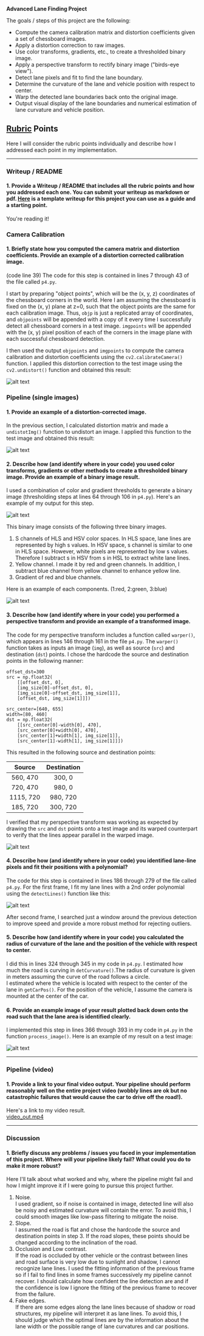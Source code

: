 

**Advanced Lane Finding Project**

The goals / steps of this project are the following:

* Compute the camera calibration matrix and distortion coefficients given a set of chessboard images.
* Apply a distortion correction to raw images.
* Use color transforms, gradients, etc., to create a thresholded binary image.
* Apply a perspective transform to rectify binary image ("birds-eye view").
* Detect lane pixels and fit to find the lane boundary.
* Determine the curvature of the lane and vehicle position with respect to center.
* Warp the detected lane boundaries back onto the original image.
* Output visual display of the lane boundaries and numerical estimation of lane curvature and vehicle position.

[//]: # (Image References)

[image1]: ./Undistort_chart.jpg "Undistorted"
[image2]: ./Undistort_image.jpg "Road Transformed"
[image3]: ./combined_binary.jpg "Binary Example"
[image4]: ./color_binary.jpg "Warp Example"
[image5]: ./binary_warped.jpg "Warp Example"
[image6]: ./color_fit_lines.jpg "Fit Visual"
[image7]: ./example_output.jpg "Output"
[video1]: ./video_out.mp4 "Video"

## [Rubric](https://review.udacity.com/#!/rubrics/571/view) Points
Here I will consider the rubric points individually and describe how I addressed each point in my implementation.  

---
### Writeup / README

#### 1. Provide a Writeup / README that includes all the rubric points and how you addressed each one.  You can submit your writeup as markdown or pdf.  [Here](https://github.com/udacity/CarND-Advanced-Lane-Lines/blob/master/writeup_template.md) is a template writeup for this project you can use as a guide and a starting point.  

You're reading it!
### Camera Calibration

#### 1. Briefly state how you computed the camera matrix and distortion coefficients. Provide an example of a distortion corrected calibration image.
(code line 39)
The code for this step is contained in lines 7 through 43 of the file called `p4.py`.  

I start by preparing "object points", which will be the (x, y, z) coordinates of the chessboard corners in the world. Here I am assuming the chessboard is fixed on the (x, y) plane at z=0, such that the object points are the same for each calibration image.  Thus, `objp` is just a replicated array of coordinates, and `objpoints` will be appended with a copy of it every time I successfully detect all chessboard corners in a test image.  `imgpoints` will be appended with the (x, y) pixel position of each of the corners in the image plane with each successful chessboard detection.  

I then used the output `objpoints` and `imgpoints` to compute the camera calibration and distortion coefficients using the `cv2.calibrateCamera()` function.  I applied this distortion correction to the test image using the `cv2.undistort()` function and obtained this result:

![alt text][image1]

### Pipeline (single images)

#### 1. Provide an example of a distortion-corrected image.
In the previous section, I calculated distortion matrix and made a `undistotImg()` function to undistort an image.  I applied this function to the test image and obtained this result:

![alt text][image2]
#### 2. Describe how (and identify where in your code) you used color transforms, gradients or other methods to create a thresholded binary image.  Provide an example of a binary image result.
I used a combination of color and gradient thresholds to generate a binary image (thresholding steps at lines 64 through 106 in `p4.py`).  Here's an example of my output for this step.

![alt text][image3]

This binary image consists of the following three binary images.
1. S channels of HLS and HSV color spaces. In HLS space, lane lines are represented by high s values. In HSV space, s channel is similar to one in HLS space. However, white pixels are represented by low s values. Therefore I subtract s in HSV from s in HSL to extract white lane lines.
2. Yellow channel. I made it by red and green channels. In addition, I subtract blue channel from yellow channel to enhance yellow line.
3. Gradient of red and blue channels.  

Here is an example of each components. (1:red, 2:green, 3:blue)

![alt text][image4]


#### 3. Describe how (and identify where in your code) you performed a perspective transform and provide an example of a transformed image.

The code for my perspective transform includes a function called `warper()`, which appears in lines 146 through 161 in the file `p4.py`.  The `warper()` function takes as inputs an image (`img`), as well as source (`src`) and destination (`dst`) points.  I chose the hardcode the source and destination points in the following manner:

```
offset_dst=300
src = np.float32(
    [[offset_dst, 0],
    [img_size[0]-offset_dst, 0],
    [img_size[0]-offset_dst, img_size[1]],
    [offset_dst, img_size[1]]])

src_center=[640, 655]
width=[80, 460]
dst = np.float32(
    [[src_center[0]-width[0], 470],
    [src_center[0]+width[0], 470],
    [src_center[1]+width[1], img_size[1]],
    [src_center[1]-width[1], img_size[1]]])

```
This resulted in the following source and destination points:

| Source        | Destination   |
|:-------------:|:-------------:|
| 560, 470      | 300, 0        |
| 720, 470      | 980, 0        |
| 1115, 720     | 980, 720      |
| 185, 720      | 300, 720      |

I verified that my perspective transform was working as expected by drawing the `src` and `dst` points onto a test image and its warped counterpart to verify that the lines appear parallel in the warped image.

![alt text][image5]

#### 4. Describe how (and identify where in your code) you identified lane-line pixels and fit their positions with a polynomial?

The code for this step is contained in lines 186 through 279 of the file called `p4.py`.
For the first frame, I fit my lane lines with a 2nd order polynomial using the `detectLines()` function like this:

![alt text][image6]

After second frame, I searched just a window around the previous detection to improve speed and provide a more robust method for rejecting outliers.

#### 5. Describe how (and identify where in your code) you calculated the radius of curvature of the lane and the position of the vehicle with respect to center.

I did this in lines 324 through 345 in my code in `p4.py`.
I estimated how much the road is curving in `detCurvature()`.The radius of curvature is given in meters assuming the curve of the road follows a circle.  
I estimated where the vehicle is located with respect to the center of the lane in `getCarPos()`. For the position of the vehicle, I assume the camera is mounted at the center of the car.

#### 6. Provide an example image of your result plotted back down onto the road such that the lane area is identified clearly.

I implemented this step in lines 366 through 393 in my code in `p4.py` in the function `process_image()`.  Here is an example of my result on a test image:

![alt text][image7]

---

### Pipeline (video)

#### 1. Provide a link to your final video output.  Your pipeline should perform reasonably well on the entire project video (wobbly lines are ok but no catastrophic failures that would cause the car to drive off the road!).

Here's a link to my video result.   
 [video_out.mp4](./video_out.mp4)

---

### Discussion

#### 1. Briefly discuss any problems / issues you faced in your implementation of this project.  Where will your pipeline likely fail?  What could you do to make it more robust?

Here I'll talk about what worked and why, where the pipeline might fail and how I might improve it if I were going to pursue this project further.
1. Noise.  
I used gradient, so if noise is contained in image, detected line will also be noisy and estimated curvature will contain the error. To avoid this, I could smooth images like low-pass filtering to mitigate the noise.
2. Slope.  
I assumed the road is flat and chose the hardcode the source and destination points in step 3. If the road slopes, these points should be changed according to the inclination of the road.
3. Occlusion and Low contrast.  
If the road is occluded by other vehicle or the contrast between lines and road surface is very low due to sunlight and shadow, I cannot recognize lane lines. I used the fitting information of the previous frame so if I fail to find lines in some frames successively my pipeline cannot recover. I should calculate how confident the line detection are and if the confidence is low I ignore the fitting of the previous frame to recover from the failure.  
4. Fake edges.  
If there are some edges along the lane lines because of shadow or road structures, my pipeline will interpret it as lane lines. To avoid this, I should judge which the optimal lines are by the information about the lane width or the possible range of lane curvatures and car positions.
